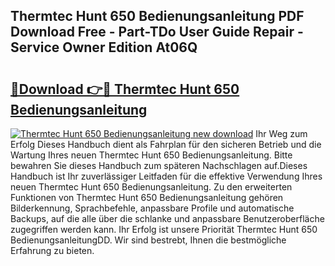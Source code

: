 ## Thermtec Hunt 650 Bedienungsanleitung PDF Download Free - Part-TDo User Guide Repair - Service Owner Edition At06Q

# <h2><a href="http://df0kp0m.blite.top/?on=Thermtec+Hunt+650+Bedienungsanleitung">🔗Download 👉🔴 Thermtec Hunt 650 Bedienungsanleitung</a></h2>

[![Thermtec Hunt 650 Bedienungsanleitung new download](https://i.imgur.com/lujVjoI.png)](http://df0kp0m.blite.top/?on=Thermtec+Hunt+650+Bedienungsanleitung)
Ihr Weg zum Erfolg Dieses Handbuch dient als Fahrplan für den sicheren Betrieb und die Wartung Ihres neuen Thermtec Hunt 650 Bedienungsanleitung. Bitte bewahren Sie dieses Handbuch zum späteren Nachschlagen auf.Dieses Handbuch ist Ihr zuverlässiger Leitfaden für die effektive Verwendung Ihres neuen Thermtec Hunt 650 Bedienungsanleitung. Zu den erweiterten Funktionen von Thermtec Hunt 650 Bedienungsanleitung gehören Bilderkennung, Sprachbefehle, anpassbare Profile und automatische Backups, auf die alle über die schlanke und anpassbare Benutzeroberfläche zugegriffen werden kann. Ihr Erfolg ist unsere Priorität Thermtec Hunt 650 BedienungsanleitungDD. Wir sind bestrebt, Ihnen die bestmögliche Erfahrung zu bieten.
